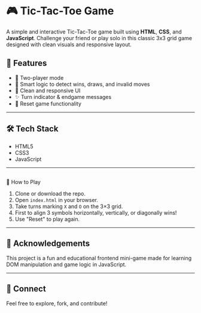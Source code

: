 # 🎮 Tic-Tac-Toe Game

A simple and interactive Tic-Tac-Toe game built using **HTML**, **CSS**, and **JavaScript**. Challenge your friend or play solo in this classic 3x3 grid game designed with clean visuals and responsive layout.



## 🚀 Features

- 🎲 Two-player mode
- 🧠 Smart logic to detect wins, draws, and invalid moves
- 💅 Clean and responsive UI
- ✨ Turn indicator & endgame messages
- 🔁 Reset game functionality

---

## 🛠️ Tech Stack

- HTML5
- CSS3
- JavaScript 

---

##
🧩 How to Play

1. Clone or download the repo.
2. Open `index.html` in your browser.
3. Take turns marking `X` and `O` on the 3×3 grid.
4. First to align 3 symbols horizontally, vertically, or diagonally wins!
5. Use "Reset" to play again.

---
## 🙌 Acknowledgements

This project is a fun and educational frontend mini-game made for learning DOM manipulation and game logic in JavaScript.

---

## 🤝 Connect

Feel free to explore, fork, and contribute!
